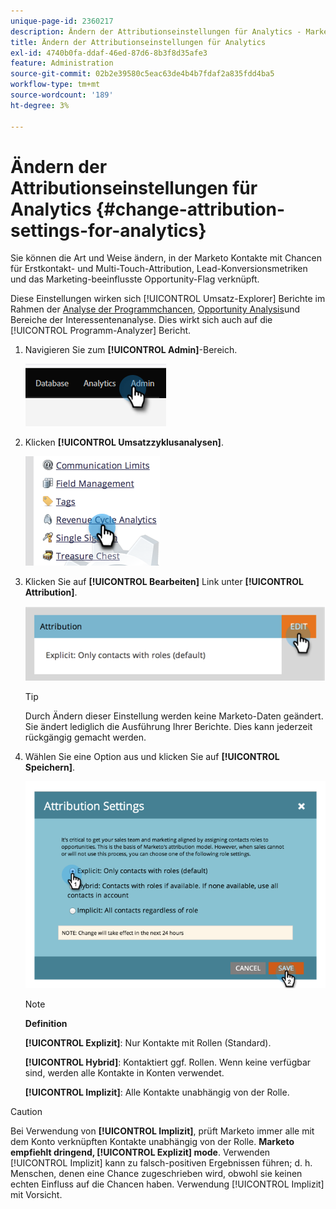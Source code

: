 ```yaml
---
unique-page-id: 2360217
description: Ändern der Attributionseinstellungen für Analytics - Marketo Docs - Produktdokumentation
title: Ändern der Attributionseinstellungen für Analytics
exl-id: 4740b0fa-ddaf-46ed-87d6-8b3f8d35afe3
feature: Administration
source-git-commit: 02b2e39580c5eac63de4b4b7fdaf2a835fdd4ba5
workflow-type: tm+mt
source-wordcount: '189'
ht-degree: 3%

---
```


# Ändern der Attributionseinstellungen für Analytics {#change-attribution-settings-for-analytics}

Sie können die Art und Weise ändern, in der Marketo Kontakte mit Chancen für Erstkontakt- und Multi-Touch-Attribution, Lead-Konversionsmetriken und das Marketing-beeinflusste Opportunity-Flag verknüpft.

Diese Einstellungen wirken sich [!UICONTROL Umsatz-Explorer] Berichte im Rahmen der [Analyse der Programmchancen](/help/marketo/product-docs/reporting/revenue-cycle-analytics/program-analytics/understanding-the-program-opportunity-analysis-area.md), [Opportunity Analysis](/help/marketo/product-docs/reporting/revenue-cycle-analytics/revenue-explorer/understanding-opportunity-analysis-in-revenue-explorer.md)und Bereiche der Interessentenanalyse. Dies wirkt sich auch auf die [!UICONTROL Programm-Analyzer] Bericht.

1. Navigieren Sie zum **[!UICONTROL Admin]**-Bereich.

   ![](assets/change-attribution-settings-for-analytics-1.png)

1. Klicken **[!UICONTROL Umsatzzyklusanalysen]**.

   ![](assets/change-attribution-settings-for-analytics-2.png)

1. Klicken Sie auf **[!UICONTROL Bearbeiten]** Link unter **[!UICONTROL Attribution]**.

   ![](assets/change-attribution-settings-for-analytics-3.png)

   >[!TIP]
   >
   >Durch Ändern dieser Einstellung werden keine Marketo-Daten geändert. Sie ändert lediglich die Ausführung Ihrer Berichte. Dies kann jederzeit rückgängig gemacht werden.

1. Wählen Sie eine Option aus und klicken Sie auf **[!UICONTROL Speichern]**.

   ![](assets/change-attribution-settings-for-analytics-4.png)

   >[!NOTE]
   >
   >**Definition**
   >
   >**[!UICONTROL Explizit]**: Nur Kontakte mit Rollen (Standard).
   >
   >**[!UICONTROL Hybrid]**: Kontaktiert ggf. Rollen. Wenn keine verfügbar sind, werden alle Kontakte in Konten verwendet.
   >
   >**[!UICONTROL Implizit]**: Alle Kontakte unabhängig von der Rolle.

>[!CAUTION]
>
>Bei Verwendung von **[!UICONTROL Implizit]**, prüft Marketo immer alle mit dem Konto verknüpften Kontakte unabhängig von der Rolle. **Marketo empfiehlt dringend, [!UICONTROL Explizit] mode**. Verwenden [!UICONTROL Implizit] kann zu falsch-positiven Ergebnissen führen; d. h. Menschen, denen eine Chance zugeschrieben wird, obwohl sie keinen echten Einfluss auf die Chancen haben. Verwendung [!UICONTROL Implizit] mit Vorsicht.
